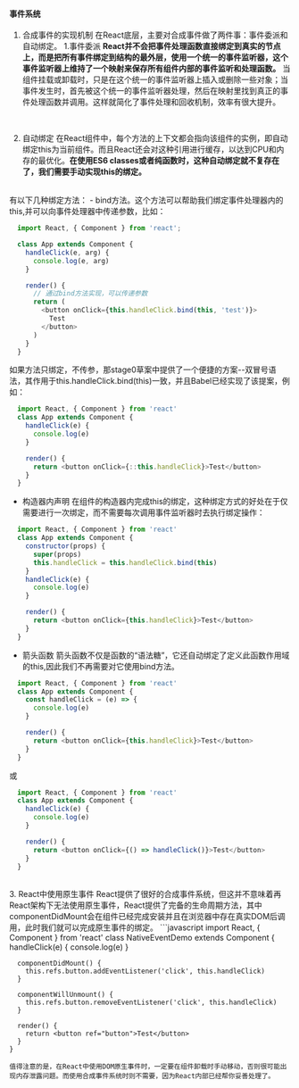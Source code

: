 <!--
 * @Description: 
-->
<!--
 * @Description: 事件系统
-->
#### 事件系统
  1. 合成事件的实现机制
  在React底层，主要对合成事件做了两件事：事件委派和自动绑定。
  1.事件委派
  __React并不会把事件处理函数直接绑定到真实的节点上，而是把所有事件绑定到结构的最外层，使用一个统一的事件监听器，这个事件监听器上维持了一个映射来保存所有组件内部的事件监听和处理函数。__ 当组件挂载或卸载时，只是在这个统一的事件监听器上插入或删除一些对象；当事件发生时，首先被这个统一的事件监听器处理，然后在映射里找到真正的事件处理函数并调用。这样就简化了事件处理和回收机制，效率有很大提升。
  <br />

  2. 自动绑定
  在React组件中，每个方法的上下文都会指向该组件的实例，即自动绑定this为当前组件。而且React还会对这种引用进行缓存，以达到CPU和内存的最优化。__在使用ES6 classes或者纯函数时，这种自动绑定就不复存在了，我们需要手动实现this的绑定。__
  <br />
  有以下几种绑定方法：
  - bind方法。这个方法可以帮助我们绑定事件处理器内的this,并可以向事件处理器中传递参数，比如：

  ```javascript
    import React, { Component } from 'react';

    class App extends Component {
      handleClick(e, arg) {
        console.log(e, arg)
      }

      render() {
        // 通过bind方法实现，可以传递参数
        return (
          <button onClick={this.handleClick.bind(this, 'test')}>
            Test
          </button>
        )
      }
    }
  ```
  如果方法只绑定，不传参，那stage0草案中提供了一个便捷的方案--双冒号语法，其作用于this.handleClick.bind(this)一致，并且Babel已经实现了该提案，例如：

  ```javascript
    import React, { Component } from 'react'
    class App extends Component {
      handleClick(e) {
        console.log(e)
      }

      render() {
        return <button onClick={::this.handleClick}>Test</button>
      }
    } 
  ```
  - 构造器内声明
  在组件的构造器内完成this的绑定，这种绑定方式的好处在于仅需要进行一次绑定，而不需要每次调用事件监听器时去执行绑定操作：
  ```javascript
    import React, { Component } from 'react'
    class App extends Component {
      constructor(props) {
        super(props)
        this.handleClick = this.handleClick.bind(this)
      }
      handleClick(e) {
        console.log(e)
      }

      render() {
        return <button onClick={this.handleClick}>Test</button>
      }
    }
  ```
  - 箭头函数
  箭头函数不仅是函数的“语法糖”，它还自动绑定了定义此函数作用域的this,因此我们不再需要对它使用bind方法。
  ```javascript
    import React, { Component } from 'react'
    class App extends Component {
      const handleClick = (e) => {
        console.log(e)
      }

      render() {
        return <button onClick={this.handleClick}>Test</button>
      }
    }
  ```
  或
  ```javascript
    import React, { Component } from 'react'
    class App extends Component {
      handleClick(e) {
        console.log(e)
      }

      render() {
        return <button onClick={() => handleClick()}>Test</button>
      }
    }
  ```
  <br />
  3. React中使用原生事件
  React提供了很好的合成事件系统，但这并不意味着再React架构下无法使用原生事件，React提供了完备的生命周期方法，其中componentDidMount会在组件已经完成安装并且在浏览器中存在真实DOM后调用，此时我们就可以完成原生事件的绑定。
  ```javascript
    import React, { Component } from 'react'
    class NativeEventDemo extends Component {
      handleClick(e) {
        console.log(e)
      }

      componentDidMount() {
        this.refs.button.addEventListener('click', this.handleClick)
      }

      componentWillUnmount() {
        this.refs.button.removeEventListener('click', this.handleClick)
      }

      render() {
        return <button ref="button">Test</button>
      }
    } 
  ```
  值得注意的是，在React中使用DOM原生事件时，一定要在组件卸载时手动移动，否则很可能出现内存泄露问题。而使用合成事件系统时则不需要，因为React内部已经帮你妥善处理了。